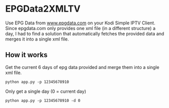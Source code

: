 # EPGData2XMLTV

Use EPG Data from www.epgdata.com on your Kodi Simple IPTV Client.
Since epgdata.com only provides one xml file (in a different structure) a day,
I had to find a solution that automatically fetches the provided data and merges it into a single xml file. 


## How it works

Get the current 6 days of epg data provided and merge them into a single xml file.

```
python app.py -p 12345678910
```

Only get a single day (0 = current day)
```
python app.py -p 12345678910 -d 0
```

